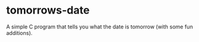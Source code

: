# tomorrows-date
A simple C program that tells you what the date is tomorrow (with some fun additions).

